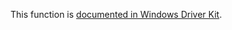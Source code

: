 This function is [documented in Windows Driver Kit](https://learn.microsoft.com/en-us/windows-hardware/drivers/ddi/wdm/nf-wdm-rtlarebitsclear).
